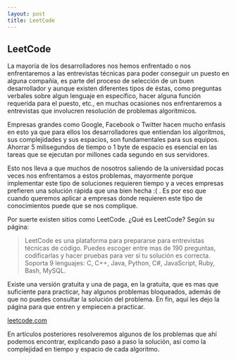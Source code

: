 ```yaml
---
layout: post
title: LeetCode
---
```


## LeetCode

La mayoría de los desarrolladores nos hemos enfrentado o nos enfrentaremos a las entrevistas técnicas para poder conseguir un puesto en alguna compañía, es parte del proceso de selección de un buen desarrollador y aunque existen diferentes tipos de éstas, como preguntas verbales sobre algun lenguaje en específico, hacer alguna función requerida para el puesto, etc., en muchas ocasiones nos enfrentaremos a entrevistas que involucren resolución de problemas algorítmicos.

Empresas grandes como Google, Facebook o Twitter hacen mucho enfasis en esto ya que para ellos los desarrolladores que entiendan los algoritmos, sus complejidades y sus espacios, son fundamentales para sus equipos. Ahorrar 5 milisegundos de tiempo o 1 byte de espacio es esencial en las tareas que se ejecutan por millones cada segundo en sus servidores.

Esto nos lleva a que muchos de nosotros saliendo de la universidad pocas veces nos enfrentamos a estos problemas, mayormente porque implementar este tipo de soluciones requieren tiempo y a veces empresas prefieren una solución rápida que una bien hecha :( . Es por eso que cuando queremos aplicar a empresas donde requieren este tipo de conocimientos puede que se nos complique.

Por suerte existen sitios como LeetCode. ¿Qué es LeetCode? Según su página:

> LeetCode es una plataforma para prepararse para entrevistas técnicas de código. Puedes escoger entre mas de 190 preguntas, codificarlas y hacer pruebas para ver si tu solución es correcta. Soporta 9 lenguajes: C, C++, Java, Python, C#, JavaScript, Ruby, Bash, MySQL.

Existe una versión gratuita y una de paga, en la gratuita, que es mas que suficiente para practicar, hay algunos problemas bloqueados, además de que no puedes consultar la solución del problema. En fin, aquí les dejo la página para que entren y empiecen a practicar.

[leetcode.com](https://leetcode.com/)

En artículos posteriores resolveremos algunos de los problemas que ahí podemos encontrar, explicando paso a paso la solución, así como la complejidad en tiempo y espacio de cada algoritmo.
